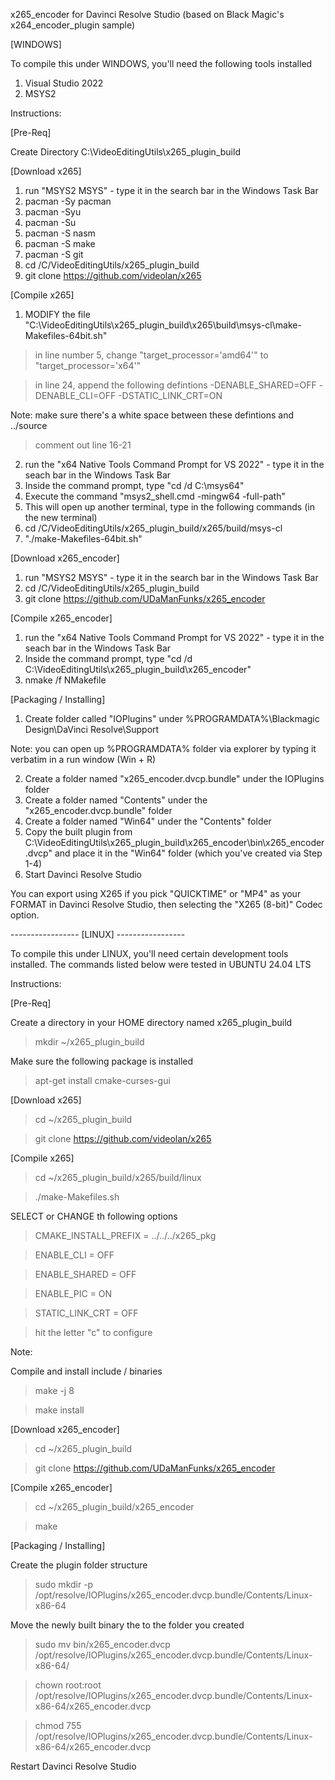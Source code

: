 x265_encoder for Davinci Resolve Studio (based on Black Magic's x264_encoder_plugin sample)

[WINDOWS]

To compile this under WINDOWS, you'll need the following tools installed

1) Visual Studio 2022
2) MSYS2

Instructions:

[Pre-Req]

Create Directory C:\VideoEditingUtils\x265_plugin_build

[Download x265]

1) run "MSYS2 MSYS" - type it in the search bar in the Windows Task Bar
2) pacman -Sy pacman
3) pacman -Syu
4) pacman -Su
5) pacman -S nasm
6) pacman -S make
7) pacman -S git
8) cd /C/VideoEditingUtils/x265_plugin_build   
90) git clone https://github.com/videolan/x265

[Compile x265]

1) MODIFY the file "C:\VideoEditingUtils\x265_plugin_build\x265\build\msys-cl\make-Makefiles-64bit.sh"

> in line number 5, change "target_processor='amd64'" to "target_processor='x64'"

> in line 24, append the following defintions -DENABLE_SHARED=OFF -DENABLE_CLI=OFF -DSTATIC_LINK_CRT=ON 

Note: make sure there's a white space between these defintions and ../source

> comment out line 16-21

2) run the "x64 Native Tools Command Prompt for VS 2022" - type it in the seach bar in the Windows Task Bar
3) Inside the command prompt, type "cd /d C:\msys64"
4) Execute the command "msys2_shell.cmd -mingw64 -full-path"
5) This will open up another terminal, type in the following commands (in the new terminal)
6) cd /C/VideoEditingUtils/x265_plugin_build/x265/build/msys-cl
7) "./make-Makefiles-64bit.sh"

[Download x265_encoder]

1) run "MSYS2 MSYS" - type it in the search bar in the Windows Task Bar
2) cd /C/VideoEditingUtils/x265_plugin_build
3) git clone https://github.com/UDaManFunks/x265_encoder

[Compile x265_encoder]

1) run the "x64 Native Tools Command Prompt for VS 2022" - type it in the seach bar in the Windows Task Bar
2) Inside the command prompt, type "cd /d C:\VideoEditingUtils\x265_plugin_build\x265_encoder"
3) nmake /f NMakefile
   
[Packaging / Installing]

1) Create folder called "IOPlugins" under %PROGRAMDATA%\Blackmagic Design\DaVinci Resolve\Support

  Note: you can open up %PROGRAMDATA% folder via explorer by typing it verbatim in a run window (Win + R) 

2) Create a folder named "x265_encoder.dvcp.bundle" under the IOPlugins folder
3) Create a folder named "Contents" under the "x265_encoder.dvcp.bundle" folder
4) Create a folder named "Win64" under the "Contents" folder
5) Copy the built plugin from C:\VideoEditingUtils\x265_plugin_build\x265_encoder\bin\x265_encoder.dvcp" and place it in the "Win64" folder (which you've created via Step 1-4)
6) Start Davinci Resolve Studio
   
You can export using X265 if you pick "QUICKTIME" or "MP4" as your FORMAT in Davinci Resolve Studio, then selecting the "X265 (8-bit)" Codec option.

----------------- [LINUX] -----------------

To compile this under LINUX, you'll need certain development tools installed.   The commands listed below were tested in UBUNTU 24.04 LTS



Instructions:

[Pre-Req]

Create a directory in your HOME directory named x265_plugin_build

> mkdir ~/x265_plugin_build

Make sure the following package is installed 

> apt-get install cmake-curses-gui

[Download x265]

> cd ~/x265_plugin_build

> git clone https://github.com/videolan/x265

[Compile x265]

> cd  ~/x265_plugin_build/x265/build/linux

> ./make-Makefiles.sh

SELECT or CHANGE th following options

> CMAKE_INSTALL_PREFIX = ../../../x265_pkg

> ENABLE_CLI = OFF

> ENABLE_SHARED = OFF

> ENABLE_PIC = ON

> STATIC_LINK_CRT = OFF

> hit the letter "c" to configure

Note: 

Compile and install include / binaries

> make -j 8

> make install

[Download x265_encoder]

> cd ~/x265_plugin_build

> git clone https://github.com/UDaManFunks/x265_encoder

[Compile x265_encoder]

> cd ~/x265_plugin_build/x265_encoder

> make
   
[Packaging / Installing]

Create the plugin folder structure

> sudo mkdir -p /opt/resolve/IOPlugins/x265_encoder.dvcp.bundle/Contents/Linux-x86-64

Move the newly built binary the to the folder you created

> sudo mv bin/x265_encoder.dvcp /opt/resolve/IOPlugins/x265_encoder.dvcp.bundle/Contents/Linux-x86-64/

> chown root:root /opt/resolve/IOPlugins/x265_encoder.dvcp.bundle/Contents/Linux-x86-64/x265_encoder.dvcp

> chmod 755 /opt/resolve/IOPlugins/x265_encoder.dvcp.bundle/Contents/Linux-x86-64/x265_encoder.dvcp

Restart Davinci Resolve Studio 
